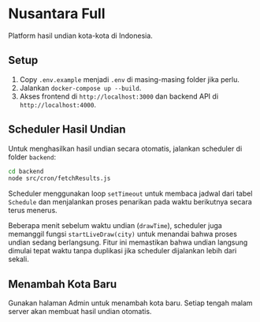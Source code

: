 # Nusantara Full

Platform hasil undian kota-kota di Indonesia.

## Setup

1. Copy `.env.example` menjadi `.env` di masing-masing folder jika perlu.
2. Jalankan `docker-compose up --build`.
3. Akses frontend di `http://localhost:3000` dan backend API di `http://localhost:4000`.

## Scheduler Hasil Undian

Untuk menghasilkan hasil undian secara otomatis, jalankan scheduler di folder `backend`:

```bash
cd backend
node src/cron/fetchResults.js
```

Scheduler menggunakan loop `setTimeout` untuk membaca jadwal dari tabel `Schedule` dan menjalankan proses penarikan pada waktu berikutnya secara terus menerus.

Beberapa menit sebelum waktu undian (`drawTime`), scheduler juga memanggil fungsi `startLiveDraw(city)` untuk menandai bahwa proses undian sedang berlangsung. Fitur ini memastikan bahwa undian langsung dimulai tepat waktu tanpa duplikasi jika scheduler dijalankan lebih dari sekali.

## Menambah Kota Baru

Gunakan halaman Admin untuk menambah kota baru. Setiap tengah malam server akan membuat hasil undian otomatis.
